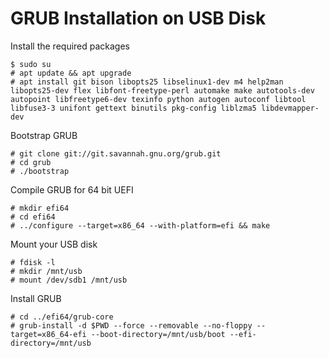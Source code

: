 # GRUB Installation on USB Disk

Install the required packages

    $ sudo su
    # apt update && apt upgrade
    # apt install git bison libopts25 libselinux1-dev m4 help2man libopts25-dev flex libfont-freetype-perl automake make autotools-dev autopoint libfreetype6-dev texinfo python autogen autoconf libtool libfuse3-3 unifont gettext binutils pkg-config liblzma5 libdevmapper-dev

Bootstrap GRUB

    # git clone git://git.savannah.gnu.org/grub.git
    # cd grub
    # ./bootstrap

Compile GRUB for 64 bit UEFI

    # mkdir efi64
    # cd efi64
    # ../configure --target=x86_64 --with-platform=efi && make

Mount your USB disk

    # fdisk -l
    # mkdir /mnt/usb
    # mount /dev/sdb1 /mnt/usb

Install GRUB

    # cd ../efi64/grub-core
    # grub-install -d $PWD --force --removable --no-floppy --target=x86_64-efi --boot-directory=/mnt/usb/boot --efi-directory=/mnt/usb
